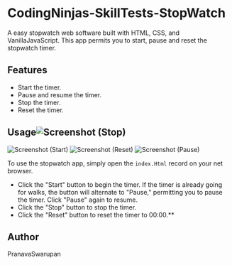 # CodingNinjas-SkillTests-StopWatch
A easy stopwatch web software built with HTML, CSS, and VanillaJavaScript. This app permits you to start, pause and reset the stopwatch timer.
## Features

- Start the timer.
- Pause and resume the timer.
- Stop the timer.
- Reset the timer.

## Usage![Screenshot (Stop)](https://github.com/PranavaSwarupan/CodingNinjas-SkillTests-StopWatch/assets/144361971/2daa79f6-c089-4e3f-907c-10c293e93cbd)
![Screenshot (Start)](https://github.com/PranavaSwarupan/CodingNinjas-SkillTests-StopWatch/assets/144361971/b6ea4730-8fee-4e53-a9aa-f24cce0a75c0)
![Screenshot (Reset)](https://github.com/PranavaSwarupan/CodingNinjas-SkillTests-StopWatch/assets/144361971/ba40b26d-50f6-4667-aa2f-accb51b3cb7a)
![Screenshot (Pause)](https://github.com/PranavaSwarupan/CodingNinjas-SkillTests-StopWatch/assets/144361971/492624c5-ef54-4c5c-be86-a13c7595c43f)


To use the stopwatch app, simply open the `index.Html` record on your net browser.

- Click the "Start" button to begin the timer. If the timer is already going for walks, the button will alternate to "Pause," permitting you to pause the timer. Click "Pause" again to resume.
- Click the "Stop" button to stop the timer.
- Click the "Reset" button to reset the timer to 00:00.**

## Author
PranavaSwarupan
